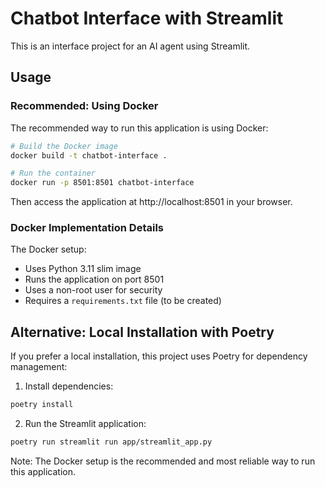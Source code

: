 # Chatbot Interface with Streamlit

This is an interface project for an AI agent using Streamlit.

## Usage

### Recommended: Using Docker

The recommended way to run this application is using Docker:

```bash
# Build the Docker image
docker build -t chatbot-interface .

# Run the container
docker run -p 8501:8501 chatbot-interface
```

Then access the application at http://localhost:8501 in your browser.

### Docker Implementation Details

The Docker setup:
- Uses Python 3.11 slim image
- Runs the application on port 8501
- Uses a non-root user for security
- Requires a `requirements.txt` file (to be created)

## Alternative: Local Installation with Poetry

If you prefer a local installation, this project uses Poetry for dependency management:

1. Install dependencies:

```bash
poetry install
```

2. Run the Streamlit application:

```bash
poetry run streamlit run app/streamlit_app.py
```

Note: The Docker setup is the recommended and most reliable way to run this application.
